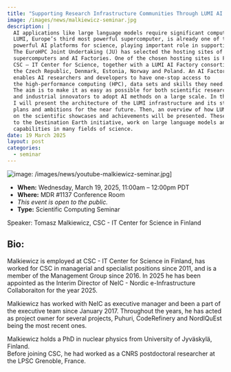 ```yaml
---
title: "Supporting Research Infrastructure Communities Through LUMI AI and AI Factories, Nordic and European Perspective"
image: /images/news/malkiewicz-seminar.jpg
description: |
  AI applications like large language models require significant computing resources. 
  LUMI, Europe’s third most powerful supercomputer, is already one of the world’s most 
  powerful AI platforms for science, playing important role in supporting European RI community. 
  The EuroHPC Joint Undertaking (JU) has selected the hosting sites of the next EuroHPC 
  supercomputers and AI Factories. One of the chosen hosting sites is Finland, led by 
  CSC – IT Center for Science, together with a LUMI AI Factory consortium of five other countries: 
  the Czech Republic, Denmark, Estonia, Norway and Poland. An AI Factory is an ecosystem that 
  enables AI researchers and developers to have one-stop access to 
  the high-performance computing (HPC), data sets and skills they need. 
  The aim is to make it as easy as possible for both scientific researchers 
  and industrial innovators to adopt AI methods on a large scale. In this talk, 
  I will present the architecture of the LUMI infrastructure and its status, together with 
  plans and ambitions for the near future. Then, an overview of how LUMI AI supports RI communities based 
  on the scientific showcases and achievements will be presented. These include, for example, contributions 
  to the Destination Earth initiative, work on large language models and breakthroughs from extreme-scale computing 
  capabilities in many fields of science.
date: 19 March 2025
layout: post
categories:
  - seminar
---
```


![image: /images/news/youtube-malkiewicz-seminar.jpg](https://img.youtube.com/vi/watch?v=5ljHrAnAyz8/0.jpg)]
- **When:** Wednesday, March 19, 2025, 11:00am – 12:00pm PDT
- **Where:** MDR #1137 Conference Room
- _This event is open to the public._
- **Type:** Scientific Computing Seminar

Speaker: Tomasz Malkiewicz, CSC - IT Center for Science in Finland 

## Bio:

Malkiewicz is employed at CSC - IT Center for Science in Finland, has worked for CSC in managerial and specialist positions 
since 2011, and is a member of the Management Group since 2016. In 2025 he has been appointed as the Interim Director of 
NeIC - Nordic e-Infrastructure Collaboraiton for the year 2025.

Malkiewicz has worked with NeIC as executive manager and been a part of the executive team since January 2017. 
Throughout the years, he has acted as project owner for several projects, Puhuri, CodeRefinery and NordIQuEst being the most recent ones.

Malkiewicz holds a PhD in nuclear physics from University of Jyväskylä, Finland.  
Before joining CSC, he had worked as a CNRS postdoctoral researcher at the LPSC Grenoble, France.
